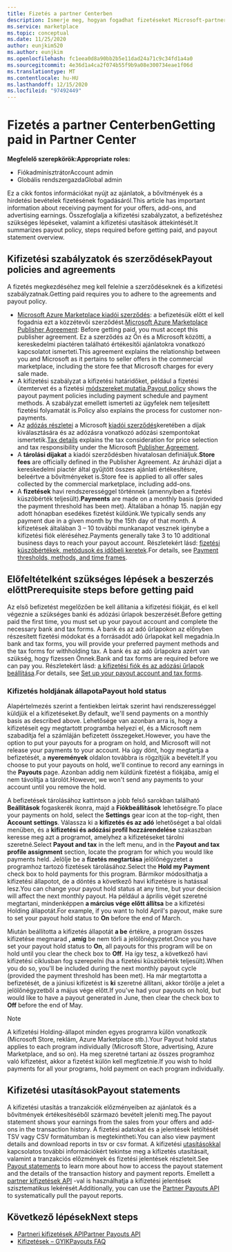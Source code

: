 ```yaml
---
title: Fizetés a partner Centerben
description: Ismerje meg, hogyan fogadhat fizetéseket Microsoft-partnerként, például kereskedelmi Piactéri ajánlatokon, ösztönző programokon és a Cloud Solution Provider programon keresztül. Tartalmazza a kifizetési szabályzatot, a kifizetéssel kapcsolatos állapotot és a kifizetési utasításokat.
ms.service: marketplace
ms.topic: conceptual
ms.date: 11/25/2020
author: eunjkim520
ms.author: eunjkim
ms.openlocfilehash: fc1eea0d8a90bb2b5e11dad24a71c9c34fd1a4a0
ms.sourcegitcommit: 4e36d1a4ca2f074b55f9b9a08e300734eae1f06d
ms.translationtype: MT
ms.contentlocale: hu-HU
ms.lasthandoff: 12/15/2020
ms.locfileid: "97492449"
---
```

# <a name="getting-paid-in-partner-center"></a><span data-ttu-id="b3a67-104">Fizetés a partner Centerben</span><span class="sxs-lookup"><span data-stu-id="b3a67-104">Getting paid in Partner Center</span></span>

<span data-ttu-id="b3a67-105">**Megfelelő szerepkörök:**</span><span class="sxs-lookup"><span data-stu-id="b3a67-105">**Appropriate roles:**</span></span>

- <span data-ttu-id="b3a67-106">Fiókadminisztrátor</span><span class="sxs-lookup"><span data-stu-id="b3a67-106">Account admin</span></span>
- <span data-ttu-id="b3a67-107">Globális rendszergazda</span><span class="sxs-lookup"><span data-stu-id="b3a67-107">Global admin</span></span>

<span data-ttu-id="b3a67-108">Ez a cikk fontos információkat nyújt az ajánlatok, a bővítmények és a hirdetési bevételek fizetésének fogadásáról.</span><span class="sxs-lookup"><span data-stu-id="b3a67-108">This article has important information about receiving payment for your offers, add-ons, and advertising earnings.</span></span> <span data-ttu-id="b3a67-109">Összefoglalja a kifizetési szabályzatot, a befizetéshez szükséges lépéseket, valamint a kifizetési utasítások áttekintését.</span><span class="sxs-lookup"><span data-stu-id="b3a67-109">It summarizes payout policy, steps required before getting paid, and payout statement overview.</span></span>

## <a name="payout-policies-and-agreements"></a><span data-ttu-id="b3a67-110">Kifizetési szabályzatok és szerződések</span><span class="sxs-lookup"><span data-stu-id="b3a67-110">Payout policies and agreements</span></span>

<span data-ttu-id="b3a67-111">A fizetés megkezdéséhez meg kell felelnie a szerződéseknek és a kifizetési szabályzatnak.</span><span class="sxs-lookup"><span data-stu-id="b3a67-111">Getting paid requires you to adhere to the agreements and payout policy.</span></span>

- <span data-ttu-id="b3a67-112">[Microsoft Azure Marketplace kiadói szerződés](https://go.microsoft.com/fwlink/p/?LinkID=699560): a befizetésük előtt el kell fogadnia ezt a közzétevői szerződést.</span><span class="sxs-lookup"><span data-stu-id="b3a67-112">[Microsoft Azure Marketplace Publisher Agreement](https://go.microsoft.com/fwlink/p/?LinkID=699560):  Before getting paid, you must accept this publisher agreement.</span></span> <span data-ttu-id="b3a67-113">Ez a szerződés az Ön és a Microsoft közötti, a kereskedelmi piactéren található értékesítői ajánlatokra vonatkozó kapcsolatot ismerteti.</span><span class="sxs-lookup"><span data-stu-id="b3a67-113">This agreement explains the relationship between you and Microsoft as it pertains to seller offers in the commercial marketplace, including the store fee that Microsoft charges for every sale made.</span></span>
- <span data-ttu-id="b3a67-114">A kifizetési szabályzat a kifizetési határidőket, például a fizetési ütemtervet és a fizetési [módszereket mutatja.](payout-policy-details.md)</span><span class="sxs-lookup"><span data-stu-id="b3a67-114">[Payout policy](payout-policy-details.md) shows the payout payment policies including payment schedule and payment methods.</span></span> <span data-ttu-id="b3a67-115">A szabályzat emellett ismerteti az ügyfelek nem teljesített fizetési folyamatát is.</span><span class="sxs-lookup"><span data-stu-id="b3a67-115">Policy also explains the process for customer non-payments.</span></span>
- <span data-ttu-id="b3a67-116">Az [adózás részletei](tax-details-marketplace.md) a Microsoft [kiadói szerződés](https://go.microsoft.com/fwlink/p/?LinkID=699560)keretében a díjak kiválasztására és az adózásra vonatkozó adózási szempontokat ismertetik.</span><span class="sxs-lookup"><span data-stu-id="b3a67-116">[Tax details](tax-details-marketplace.md) explains the tax consideration for price selection and tax responsibility under the Microsoft [Publisher Agreement](https://go.microsoft.com/fwlink/p/?LinkID=699560).</span></span>
- <span data-ttu-id="b3a67-117">A **tárolási díjakat** a kiadói szerződésben hivatalosan definiáljuk.</span><span class="sxs-lookup"><span data-stu-id="b3a67-117">**Store fees** are officially defined in the Publisher Agreement.</span></span> <span data-ttu-id="b3a67-118">Az áruházi díjat a kereskedelmi piactér által gyűjtött összes ajánlati értékesítésre, beleértve a bővítményeket is.</span><span class="sxs-lookup"><span data-stu-id="b3a67-118">Store fee is applied to all offer sales collected by the commercial marketplace, including add-ons.</span></span>
- <span data-ttu-id="b3a67-119">A **fizetések** havi rendszerességgel történnek (amennyiben a fizetési küszöbérték teljesült).</span><span class="sxs-lookup"><span data-stu-id="b3a67-119">**Payments** are made on a monthly basis (provided the payment threshold has been met).</span></span> <span data-ttu-id="b3a67-120">Általában a hónap 15. napján egy adott hónapban esedékes fizetést küldünk.</span><span class="sxs-lookup"><span data-stu-id="b3a67-120">We typically sends any payment due in a given month by the 15th day of that month.</span></span> <span data-ttu-id="b3a67-121">A kifizetések általában 3 – 10 további munkanapot vesznek igénybe a kifizetési fiók eléréséhez.</span><span class="sxs-lookup"><span data-stu-id="b3a67-121">Payments generally take 3 to 10 additional business days to reach your payout account.</span></span> <span data-ttu-id="b3a67-122">Részletekért lásd: [fizetési küszöbértékek, metódusok és időbeli keretek](payment-thresholds-methods-timeframes.md).</span><span class="sxs-lookup"><span data-stu-id="b3a67-122">For details, see [Payment thresholds, methods, and time frames](payment-thresholds-methods-timeframes.md).</span></span>

## <a name="prerequisite-steps-before-getting-paid"></a><span data-ttu-id="b3a67-123">Előfeltételként szükséges lépések a beszerzés előtt</span><span class="sxs-lookup"><span data-stu-id="b3a67-123">Prerequisite steps before getting paid</span></span>

<span data-ttu-id="b3a67-124">Az első befizetést megelőzően be kell állítania a kifizetési fiókját, és el kell végeznie a szükséges banki és adózási űrlapok beszerzését.</span><span class="sxs-lookup"><span data-stu-id="b3a67-124">Before getting paid the first time, you must set up your payout account and complete the necessary bank and tax forms.</span></span> <span data-ttu-id="b3a67-125">A bank és az adó űrlapokon az előnyben részesített fizetési módokat és a forrásadót adó űrlapokat kell megadnia.</span><span class="sxs-lookup"><span data-stu-id="b3a67-125">In bank and tax forms, you will provide your preferred payment methods and the tax forms for withholding tax.</span></span> <span data-ttu-id="b3a67-126">A bank és az adó űrlapokra azért van szükség, hogy fizessen Önnek.</span><span class="sxs-lookup"><span data-stu-id="b3a67-126">Bank and tax forms are required before we can pay you.</span></span> <span data-ttu-id="b3a67-127">Részletekért lásd: [a kifizetési fiók és az adózási űrlapok beállítása](set-up-your-payout-account.md).</span><span class="sxs-lookup"><span data-stu-id="b3a67-127">For details, see [Set up your payout account and tax forms](set-up-your-payout-account.md).</span></span>

### <a name="payout-hold-status"></a><span data-ttu-id="b3a67-128">Kifizetés holdjának állapota</span><span class="sxs-lookup"><span data-stu-id="b3a67-128">Payout hold status</span></span>

<span data-ttu-id="b3a67-129">Alapértelmezés szerint a fentiekben leírtak szerint havi rendszerességgel küldjük el a kifizetéseket.</span><span class="sxs-lookup"><span data-stu-id="b3a67-129">By default, we'll send payments on a monthly basis as described above.</span></span> <span data-ttu-id="b3a67-130">Lehetősége van azonban arra is, hogy a kifizetéseit egy megtartott programba helyezi el, és a Microsoft nem szabadítja fel a számláján befizetett összegeket.</span><span class="sxs-lookup"><span data-stu-id="b3a67-130">However, you have the option to put your payouts for a program on hold, and Microsoft will not release your payments to your account.</span></span> <span data-ttu-id="b3a67-131">Ha úgy dönt, hogy megtartja a befizetését, a **nyeremények** oldalon továbbra is rögzítjük a bevételt.</span><span class="sxs-lookup"><span data-stu-id="b3a67-131">If you choose to put your payouts on hold, we'll continue to record any earnings in the **Payouts** page.</span></span> <span data-ttu-id="b3a67-132">Azonban addig nem küldünk fizetést a fiókjába, amíg el nem távolítja a tárolót.</span><span class="sxs-lookup"><span data-stu-id="b3a67-132">However, we won't send any payments to your account until you remove the hold.</span></span>

<span data-ttu-id="b3a67-133">A befizetések tárolásához kattintson a jobb felső sarokban található **Beállítások** fogaskerék ikonra, majd a **Fiókbeállítások** lehetőségre.</span><span class="sxs-lookup"><span data-stu-id="b3a67-133">To place your payments on hold, select the **Settings** gear icon at the top-right, then **Account settings**.</span></span> <span data-ttu-id="b3a67-134">Válassza ki a **kifizetés és az adó** lehetőséget a bal oldali menüben, és a **kifizetési és adózási profil hozzárendelése** szakaszban keresse meg azt a programot, amelyhez a kifizetéseket tárolni szeretné.</span><span class="sxs-lookup"><span data-stu-id="b3a67-134">Select **Payout and tax** in the left menu, and in the **Payout and tax profile assignment** section, locate the program for which you would like payments held.</span></span> <span data-ttu-id="b3a67-135">Jelölje be a **fizetés megtartása** jelölőnégyzetet a programhoz tartozó fizetések tárolásához.</span><span class="sxs-lookup"><span data-stu-id="b3a67-135">Select the **Hold my Payment** check box to hold payments for this program.</span></span> <span data-ttu-id="b3a67-136">Bármikor módosíthatja a kifizetési állapotot, de a döntés a következő havi kifizetésre is hatással lesz.</span><span class="sxs-lookup"><span data-stu-id="b3a67-136">You can change your payout hold status at any time, but your decision will affect the next monthly payout.</span></span> <span data-ttu-id="b3a67-137">Ha például a április végét szeretné megtartani, mindenképpen **a március vége előtt állítsa** be a kifizetési Holding állapotát.</span><span class="sxs-lookup"><span data-stu-id="b3a67-137">For example, if you want to hold April's payout, make sure to set your payout hold status to **On** before the end of March.</span></span>

<span data-ttu-id="b3a67-138">Miután beállította a kifizetés állapotát **a be** értékre, a program összes kifizetése megmarad **, amíg** be nem törli a jelölőnégyzetet.</span><span class="sxs-lookup"><span data-stu-id="b3a67-138">Once you have set your payout hold status to **On**, all payouts for this program will be on hold until you clear the check box to **Off**.</span></span> <span data-ttu-id="b3a67-139">Ha így tesz, a következő havi kifizetési ciklusban fog szerepelni (ha a fizetési küszöbérték teljesült).</span><span class="sxs-lookup"><span data-stu-id="b3a67-139">When you do so, you'll be included during the next monthly payout cycle (provided the payment threshold has been met).</span></span> <span data-ttu-id="b3a67-140">Ha már megtartotta a befizetését, de a júniusi kifizetést is **ki** szeretné állítani, akkor törölje a jelet a jelölőnégyzetből a május vége előtt.</span><span class="sxs-lookup"><span data-stu-id="b3a67-140">If you've had your payouts on hold, but would like to have a payout generated in June, then clear the check box to **Off** before the end of May.</span></span>

>[!Note]
> <span data-ttu-id="b3a67-141">A kifizetési Holding-állapot minden egyes programra külön vonatkozik (Microsoft Store, reklám, Azure Marketplace stb.).</span><span class="sxs-lookup"><span data-stu-id="b3a67-141">Your Payout hold status applies to each program individually (Microsoft Store, advertising, Azure Marketplace, and so on).</span></span> <span data-ttu-id="b3a67-142">Ha meg szeretné tartani az összes programhoz való kifizetést, akkor a fizetést külön kell megfizetnie.</span><span class="sxs-lookup"><span data-stu-id="b3a67-142">If you wish to hold payments for all your programs, hold payment on each program individually.</span></span>

## <a name="payout-statements"></a><span data-ttu-id="b3a67-143">Kifizetési utasítások</span><span class="sxs-lookup"><span data-stu-id="b3a67-143">Payout statements</span></span>

<span data-ttu-id="b3a67-144">A kifizetési utasítás a tranzakciók előzményeiben az ajánlatok és a bővítmények értékesítéséből származó bevételt jeleníti meg.</span><span class="sxs-lookup"><span data-stu-id="b3a67-144">The payout statement shows your earnings from the sales from your offers and add-ons in the transaction history.</span></span> <span data-ttu-id="b3a67-145">A fizetési adatokat és a jelentések letöltését TSV vagy CSV formátumban is megtekintheti.</span><span class="sxs-lookup"><span data-stu-id="b3a67-145">You can also view payment details and download reports in tsv or csv format.</span></span> <span data-ttu-id="b3a67-146">A kifizetési [utasításokkal](payout-statement.md) kapcsolatos további információkért tekintse meg a kifizetés utasításait, valamint a tranzakciós előzmények és fizetési jelentések részleteit.</span><span class="sxs-lookup"><span data-stu-id="b3a67-146">See [Payout statements](payout-statement.md) to learn more about how to access the payout statement and the details of the transaction history and payment reports.</span></span> <span data-ttu-id="b3a67-147">Emellett a [partner kifizetések API](https://apidocs.microsoft.com/services/partnerpayouts) -val is használhatja a kifizetési jelentések szisztematikus lekérését.</span><span class="sxs-lookup"><span data-stu-id="b3a67-147">Additionally, you can use the [Partner Payouts API](https://apidocs.microsoft.com/services/partnerpayouts) to systematically pull the payout reports.</span></span>

## <a name="next-steps"></a><span data-ttu-id="b3a67-148">Következő lépések</span><span class="sxs-lookup"><span data-stu-id="b3a67-148">Next steps</span></span>

- [<span data-ttu-id="b3a67-149">Partneri kifizetések API</span><span class="sxs-lookup"><span data-stu-id="b3a67-149">Partner Payouts API</span></span>](https://apidocs.microsoft.com/services/partnerpayouts)
- [<span data-ttu-id="b3a67-150">Kifizetések – GYIK</span><span class="sxs-lookup"><span data-stu-id="b3a67-150">Payouts FAQ</span></span>](payout-faq.md)
